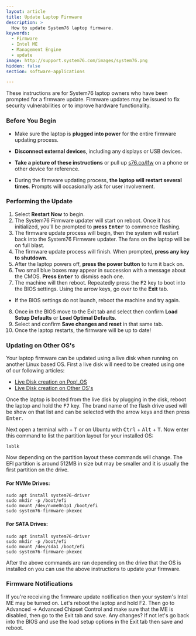 ```yaml
---
layout: article
title: Update Laptop Firmware
description: >
  How to update System76 laptop firmware.
keywords:
  - Firmware
  - Intel ME
  - Management Engine
  - update
image: http://support.system76.com/images/system76.png
hidden: false
section: software-applications

---
```


These instructions are for System76 laptop owners who have been prompted for a firmware update. Firmware updates may be issued to fix security vulnerabilities or to improve hardware functionality.

### Before You Begin

* Make sure the laptop is **plugged into power** for the entire firmware updating process.

* **Disconnect external devices**, including any displays or USB devices.

* **Take a picture of these instructions** or pull up [s76.co/lfw](http://s76.co/lfw) on a phone or other device for reference. 

* During the firmware updating process, **the laptop will restart several times**. Prompts will occasionally ask for user involvement.

### Performing the Update

1. Select **Restart Now** to begin.
2. The System76 Firmware updater will start on reboot. Once it has initialized, you'll be prompted to **press <kbd>Enter</kbd>** to commence flashing.
3. The firmware update process will begin, then the system will restart back into the System76 Firmware updater. The fans on the laptop will be on full blast.
4. The firmware update process will finish. When prompted, **press any key to shutdown**.
5. After the laptop powers off, **press the power button** to turn it back on.
6. Two small blue boxes may appear in succession with a message about the CMOS. **Press <kbd>Enter</kbd>** to dismiss each one.
7. The machine will then reboot. Repeatedly press the <kbd>F2</kbd> key to boot into the BIOS settings. Using the arrow keys, go over to the **Exit** tab.
 - If the BIOS settings do not launch, reboot the machine and try again.
8. Once in the BIOS move to the Exit tab and select then confirm **Load Setup Defaults** or **Load Optimal Defaults**.
9. Select and confirm **Save changes and reset** in that same tab.
10. Once the laptop restarts, the firmware will be up to date!

### Updating on Other OS's

Your laptop firmware can be updated using a live disk when running on another Linux based OS. First a live disk will need to be created using one of our following articles:

- [Live Disk creation on Pop!_OS](/articles/pop-live-disk/)
- [Live Disk creation on Other OS's](/articles/live-disk/)

Once the laptop is booted from the live disk by plugging in the disk, reboot the laptop and hold the <kbd>F7</kbd> key. The brand name of the flash drive used will be show on that list and can be selected with the arrow keys and then press <kbd>Enter</kbd>.

Next open a terminal with <kbd><span class="fl-pop-key"></span></kbd> + <kbd>T</kbd> or on Ubuntu with <kbd>Ctrl</kbd> + <kbd>Alt</kbd> + <kbd>T</kbd>. Now enter this command to list the partition layout for your installed OS:

```
lsblk
```

Now depending on the partition layout these commands will change. The EFI partition is around 512MB in size but may be smaller and it is usually the first partition on the drive.

#### For NVMe Drives:

```
sudo apt install system76-driver
sudo mkdir -p /boot/efi
sudo mount /dev/nvme0n1p1 /boot/efi
sudo system76-firmware-pkexec
```

#### For SATA Drives:

```
sudo apt install system76-driver
sudo mkdir -p /boot/efi
sudo mount /dev/sda1 /boot/efi
sudo system76-firmware-pkexec
```

After the above commands are ran depending on the drive that the OS is installed on you can use the above instructions to update your firmware.

### Firmware Notifications

If you're receiving the firmware update notification then your system's Intel ME may be turned on. Let's reboot the laptop and hold F2. Then go to Advanced -> Advanced Chipset Control and make sure that the ME is disabled, then go to the Exit tab and save. Any changes? If not let's go back into the BIOS and use the load setup options in the Exit tab then save and reboot. 
